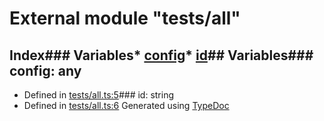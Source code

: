 # External module "tests/all"
## Index### Variables* [config](_tests_all_.md#config)* [id](_tests_all_.md#id)## Variables### config: any
* Defined in [tests/all.ts:5](https://github.com/scippio/api-getresponse/blob/a0f8754/src/tests/all.ts#L5)### id: string
* Defined in [tests/all.ts:6](https://github.com/scippio/api-getresponse/blob/a0f8754/src/tests/all.ts#L6)
Generated using [TypeDoc](http://typedoc.io)